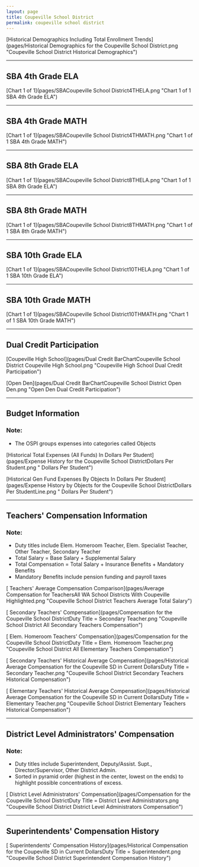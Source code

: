 ```yaml
---
layout: page
title: Coupeville School District
permalink: coupeville school district
---
```



[Historical Demographics Including Total Enrollment Trends](pages/Historical Demographics for the Coupeville School District.png "Coupeville School District Historical Demographics")

___

## SBA 4th Grade ELA

[Chart 1 of 1](pages/SBACoupeville School District4THELA.png "Chart 1 of 1 SBA 4th Grade ELA")


___

## SBA 4th Grade MATH

[Chart 1 of 1](pages/SBACoupeville School District4THMATH.png "Chart 1 of 1 SBA 4th Grade MATH")


___

## SBA 8th Grade ELA

[Chart 1 of 1](pages/SBACoupeville School District8THELA.png "Chart 1 of 1 SBA 8th Grade ELA")


___

## SBA 8th Grade MATH

[Chart 1 of 1](pages/SBACoupeville School District8THMATH.png "Chart 1 of 1 SBA 8th Grade MATH")


___

## SBA 10th Grade ELA

[Chart 1 of 1](pages/SBACoupeville School District10THELA.png "Chart 1 of 1 SBA 10th Grade ELA")


___

## SBA 10th Grade MATH

[Chart 1 of 1](pages/SBACoupeville School District10THMATH.png "Chart 1 of 1 SBA 10th Grade MATH")


___

## Dual Credit Participation

[Coupeville High School](pages/Dual Credit BarChartCoupeville School District Coupeville High School.png "Coupeville High School Dual Credit Participation")

[Open Den](pages/Dual Credit BarChartCoupeville School District Open Den.png "Open Den Dual Credit Participation")


___

## Budget Information
### Note:
- The OSPI groups expenses into categories called Objects

[Historical Total Expenses (All Funds) In Dollars Per Student](pages/Expense History for the Coupeville School DistrictDollars Per Student.png " Dollars Per Student")

[Historical Gen Fund Expenses By Objects In Dollars Per Student](pages/Expense History by Objects for the Coupeville School DistrictDollars Per StudentLine.png " Dollars Per Student")


___

## Teachers' Compensation Information
### Note:
- Duty titles include Elem. Homeroom Teacher, Elem. Specialist Teacher, Other Teacher, Secondary Teacher
- Total Salary = Base Salary + Supplemental Salary
- Total Compensation = Total Salary + Insurance Benefits + Mandatory Benefits
- Mandatory Benefits include pension funding and payroll taxes

[ Teachers' Average Compensation Comparison](pages/Average Compensation for TeachersAll WA School Districts With Coupeville Highlighted.png "Coupeville School District Teachers Average Total Salary")

[ Secondary Teachers' Compensation](pages/Compensation for the Coupeville School DistrictDuty Title = Secondary Teacher.png "Coupeville School District All Secondary Teachers Compensation")

[ Elem. Homeroom Teachers' Compensation](pages/Compensation for the Coupeville School DistrictDuty Title = Elem. Homeroom Teacher.png "Coupeville School District All Elementary Teachers Compensation")

[ Secondary Teachers' Historical Average Compensation](pages/Historical Average Compensation for the Coupeville SD in Current DollarsDuty Title = Secondary Teacher.png "Coupeville School District Secondary Teachers Historical Compensation")

[ Elementary Teachers' Historical Average Compensation](pages/Historical Average Compensation for the Coupeville SD in Current DollarsDuty Title = Elementary Teacher.png "Coupeville School District Elementary Teachers Historical Compensation")


___

## District Level Administrators' Compensation

### Note:
- Duty titles include Superintendent, Deputy/Assist. Supt., Director/Supervisor, Other District Admin.
- Sorted in pyramid order (highest in the center, lowest on the ends) to highlight possible concentrations of excess.

[ District Level Administrators' Compensation](pages/Compensation for the Coupeville School DistrictDuty Title = District Level Administrators.png "Coupeville School District District Level Administrators Compensation")


___

## Superintendents' Compensation History

[ Superintendents' Compensation History](pages/Historical Compensation for the Coupeville SD in Current DollarsDuty Title = Superintendent.png "Coupeville School District Superintendent Compensation History")

